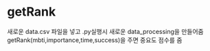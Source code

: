 # getRank
새로운 data.csv 파일을 넣고 .py실행시 새로운 data_processing을 만들어줌
getRank(mbti,importance,time,success)을 주면 중요도 점수를 줌 
